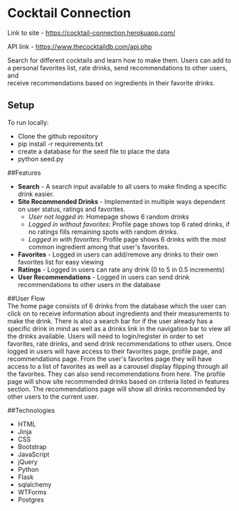 # Cocktail Connection
Link to site - https://cocktail-connection.herokuapp.com/  

API link - https://www.thecocktaildb.com/api.php  

Search for different cocktails and learn how to make them. Users can add to  
a personal favorites list, rate drinks, send recommendations to other users, and  
receive recommendations based on ingredients in their favorite drinks.  

## Setup  

To run locally:  
- Clone the github repository  
- pip install -r requirements.txt  
- create a database for the seed file to place the data  
- python seed.py


##Features  
- **Search** - A search input available to all users to make finding a specific drink easier.  
- **Site Recommended Drinks** - Implemented in multiple ways dependent on user status, ratings and favorites.  
	- _User not logged in_: Homepage shows 6 random drinks  
	- _Logged in without favorites_: Profile page shows top 6 rated drinks, if no ratings fills remaining spots with random drinks.  
	- _Logged in with favorites_: Profile page shows 6 drinks with the most common ingredient among that user's favorites.  
- **Favorites** - Logged in users can add/remove any drinks to their own favorites list for easy viewing  
- **Ratings** - Logged in users can rate any drink (0 to 5 in 0.5 increments)  
- **User Recommendations** - Logged in users can send drink recommendations to other users in the database  

##User Flow  
The home page consists of 6 drinks from the database which the user can click on to receive information about ingredients and their measurements to make the drink. There is also a search bar for if the user already has a specific drink in mind as well as a drinks link in the navigation bar to view all the drinks available. Users will need to login/register in order to set favorites, rate drinks, and send drink recommendations to other users. Once logged in users will have access to their favorites page, profile page, and recommendations page. From the user's favorites page they will have access to a list of favorites as well as a carousel display flipping through all the favorites. They can also send recommendations from here. The profile page will show site recommended drinks based on criteria listed in features section. The recommendations page will show all drinks recommended by other users to the current user. 

##Technologies  
- HTML
- Jinja
- CSS
- Bootstrap
- JavaScript
- jQuery
- Python
- Flask
- sqlalchemy
- WTForms
- Postgres